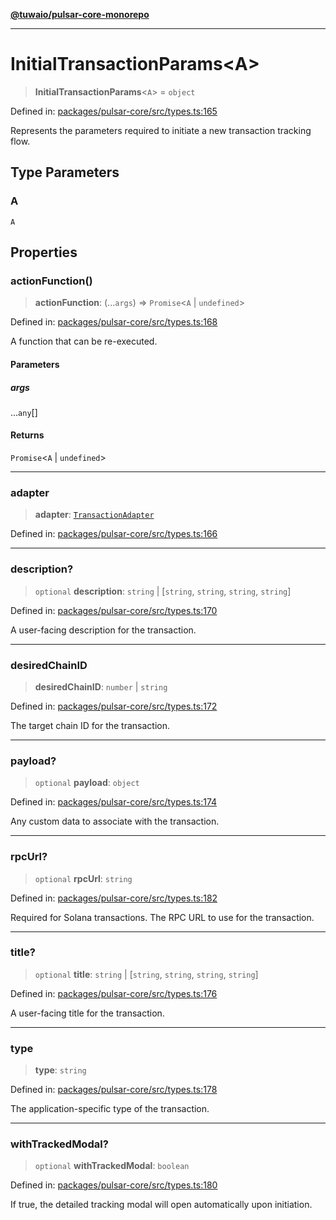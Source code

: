 [**@tuwaio/pulsar-core-monorepo**](../../../README.md)

***

# InitialTransactionParams\<A\>

> **InitialTransactionParams**\<`A`\> = `object`

Defined in: [packages/pulsar-core/src/types.ts:165](https://github.com/TuwaIO/pulsar-core/blob/7fb56ca30ef24d2c4e269e064078286600c47032/packages/pulsar-core/src/types.ts#L165)

Represents the parameters required to initiate a new transaction tracking flow.

## Type Parameters

### A

`A`

## Properties

### actionFunction()

> **actionFunction**: (...`args`) => `Promise`\<`A` \| `undefined`\>

Defined in: [packages/pulsar-core/src/types.ts:168](https://github.com/TuwaIO/pulsar-core/blob/7fb56ca30ef24d2c4e269e064078286600c47032/packages/pulsar-core/src/types.ts#L168)

A function that can be re-executed.

#### Parameters

##### args

...`any`[]

#### Returns

`Promise`\<`A` \| `undefined`\>

***

### adapter

> **adapter**: [`TransactionAdapter`](../enumerations/TransactionAdapter.md)

Defined in: [packages/pulsar-core/src/types.ts:166](https://github.com/TuwaIO/pulsar-core/blob/7fb56ca30ef24d2c4e269e064078286600c47032/packages/pulsar-core/src/types.ts#L166)

***

### description?

> `optional` **description**: `string` \| \[`string`, `string`, `string`, `string`\]

Defined in: [packages/pulsar-core/src/types.ts:170](https://github.com/TuwaIO/pulsar-core/blob/7fb56ca30ef24d2c4e269e064078286600c47032/packages/pulsar-core/src/types.ts#L170)

A user-facing description for the transaction.

***

### desiredChainID

> **desiredChainID**: `number` \| `string`

Defined in: [packages/pulsar-core/src/types.ts:172](https://github.com/TuwaIO/pulsar-core/blob/7fb56ca30ef24d2c4e269e064078286600c47032/packages/pulsar-core/src/types.ts#L172)

The target chain ID for the transaction.

***

### payload?

> `optional` **payload**: `object`

Defined in: [packages/pulsar-core/src/types.ts:174](https://github.com/TuwaIO/pulsar-core/blob/7fb56ca30ef24d2c4e269e064078286600c47032/packages/pulsar-core/src/types.ts#L174)

Any custom data to associate with the transaction.

***

### rpcUrl?

> `optional` **rpcUrl**: `string`

Defined in: [packages/pulsar-core/src/types.ts:182](https://github.com/TuwaIO/pulsar-core/blob/7fb56ca30ef24d2c4e269e064078286600c47032/packages/pulsar-core/src/types.ts#L182)

Required for Solana transactions. The RPC URL to use for the transaction.

***

### title?

> `optional` **title**: `string` \| \[`string`, `string`, `string`, `string`\]

Defined in: [packages/pulsar-core/src/types.ts:176](https://github.com/TuwaIO/pulsar-core/blob/7fb56ca30ef24d2c4e269e064078286600c47032/packages/pulsar-core/src/types.ts#L176)

A user-facing title for the transaction.

***

### type

> **type**: `string`

Defined in: [packages/pulsar-core/src/types.ts:178](https://github.com/TuwaIO/pulsar-core/blob/7fb56ca30ef24d2c4e269e064078286600c47032/packages/pulsar-core/src/types.ts#L178)

The application-specific type of the transaction.

***

### withTrackedModal?

> `optional` **withTrackedModal**: `boolean`

Defined in: [packages/pulsar-core/src/types.ts:180](https://github.com/TuwaIO/pulsar-core/blob/7fb56ca30ef24d2c4e269e064078286600c47032/packages/pulsar-core/src/types.ts#L180)

If true, the detailed tracking modal will open automatically upon initiation.

